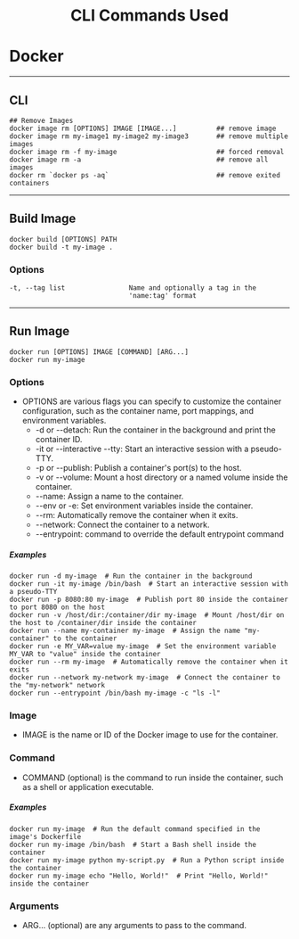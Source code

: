 # <center> CLI Commands Used </center>

# Docker
________
## CLI
```
## Remove Images
docker image rm [OPTIONS] IMAGE [IMAGE...]          ## remove image
docker image rm my-image1 my-image2 my-image3       ## remove multiple images
docker image rm -f my-image                         ## forced removal
docker image rm -a                                  ## remove all images
docker rm `docker ps -aq`                           ## remove exited containers

```
_____________
## Build Image

```
docker build [OPTIONS] PATH
docker build -t my-image .
```

### Options

```
-t, --tag list                Name and optionally a tag in the
                              'name:tag' format
```
_____________
## Run Image

```
docker run [OPTIONS] IMAGE [COMMAND] [ARG...]
docker run my-image
```
### Options
- OPTIONS are various flags you can specify to customize the container configuration, such as the container name, port mappings, and environment variables.
  - -d or --detach: Run the container in the background and print the container ID.
  - -it or --interactive --tty: Start an interactive session with a pseudo-TTY.
  - -p or --publish: Publish a container's port(s) to the host.
  - -v or --volume: Mount a host directory or a named volume inside the container.
  - --name: Assign a name to the container.
  - --env or -e: Set environment variables inside the container.
  - --rm: Automatically remove the container when it exits.
  - --network: Connect the container to a network.
  - --entrypoint: command to override the default entrypoint command

##### Examples

```
docker run -d my-image  # Run the container in the background
docker run -it my-image /bin/bash  # Start an interactive session with a pseudo-TTY
docker run -p 8080:80 my-image  # Publish port 80 inside the container to port 8080 on the host
docker run -v /host/dir:/container/dir my-image  # Mount /host/dir on the host to /container/dir inside the container
docker run --name my-container my-image  # Assign the name "my-container" to the container
docker run -e MY_VAR=value my-image  # Set the environment variable MY_VAR to "value" inside the container
docker run --rm my-image  # Automatically remove the container when it exits
docker run --network my-network my-image  # Connect the container to the "my-network" network
docker run --entrypoint /bin/bash my-image -c "ls -l"
```
### Image
- IMAGE is the name or ID of the Docker image to use for the container.
### Command
- COMMAND (optional) is the command to run inside the container, such as a shell or application executable.

##### Examples
```
docker run my-image  # Run the default command specified in the image's Dockerfile
docker run my-image /bin/bash  # Start a Bash shell inside the container
docker run my-image python my-script.py  # Run a Python script inside the container
docker run my-image echo "Hello, World!"  # Print "Hello, World!" inside the container
```
### Arguments
- ARG... (optional) are any arguments to pass to the command.
